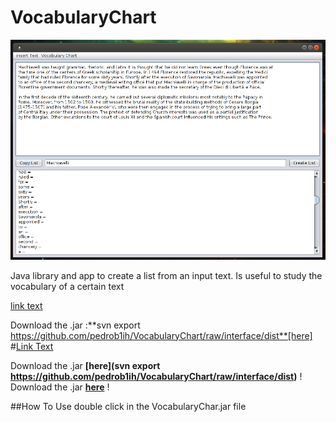 # VocabularyChart

<img src="https://github.com/pedrob1ih/VocabularyChart/blob/interface/captures/capture.png"/>


Java library and app to create a list from an input text. Is useful to study the vocabulary of a certain text

<a href="svn export https://github.com/pedrob1ih/VocabularyChart/raw/interface/dist">link text</a>


Download the .jar :**svn export https://github.com/pedrob1ih/VocabularyChart/raw/interface/dist**[here]
#[Link Text](URL_to_wiki)

Download the .jar **[here](svn export https://github.com/pedrob1ih/VocabularyChart/raw/interface/dist)** !
Download the .jar **[here](https://github.com/pedrob1ih/VocabularyChart/raw/interface/dist)** !


##How To Use
double click in the VocabularyChar.jar file
